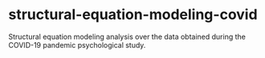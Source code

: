 # structural-equation-modeling-covid
Structural equation modeling analysis over the data obtained during the COVID-19 pandemic psychological study.
